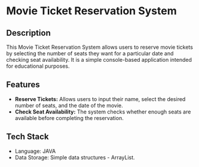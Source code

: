 # Movie Ticket Reservation System

## Description

This Movie Ticket Reservation System allows users to reserve movie tickets by selecting the number of seats they want for a particular date and checking seat availability. It is a simple console-based application intended for educational purposes.

## Features

- **Reserve Tickets:** Allows users to input their name, select the desired number of seats, and the date of the movie.
- **Check Seat Availability:** The system checks whether enough seats are available before completing the reservation.
  
## Tech Stack

- Language: JAVA
- Data Storage: Simple data structures - ArrayList.



